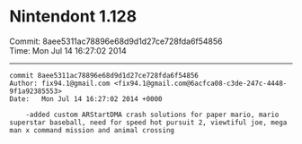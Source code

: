 # Nintendont 1.128
Commit: 8aee5311ac78896e68d9d1d27ce728fda6f54856  
Time: Mon Jul 14 16:27:02 2014   

-----

```
commit 8aee5311ac78896e68d9d1d27ce728fda6f54856
Author: fix94.1@gmail.com <fix94.1@gmail.com@6acfca08-c3de-247c-4448-9f1a92385553>
Date:   Mon Jul 14 16:27:02 2014 +0000

    -added custom ARStartDMA crash solutions for paper mario, mario superstar baseball, need for speed hot pursuit 2, viewtiful joe, mega man x command mission and animal crossing
```
